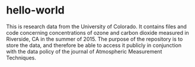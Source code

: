 # hello-world
This is research data from the University of Colorado. It contains files and code concerning concentrations of ozone and carbon dioxide measured in Riverside, CA in the summer of 2015. The purpose of the repository is to store the data, and therefore be able to access it publicly in conjunction with the data policy of the journal of Atmospheric Measurement Techniques.
